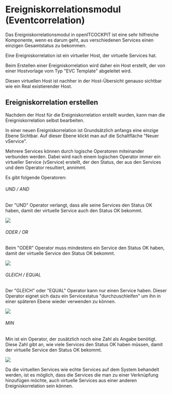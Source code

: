 # Ereigniskorrelationsmodul (Eventcorrelation)

Das Ereigniskorrelationsmodul in openITCOCKPIT ist eine sehr hilfreiche Komponente, wenn es darum geht, aus verschiedenen Services einen einzigen Gesamtstatus zu bekommen.

Eine Ereigniskorrelation ist ein virtueller Host, der virtuelle Services hat.

Beim Erstellen einer Ereigniskorrelation wird daher ein Host erstellt, der von einer Hostvorlage vom Typ "EVC Template" abgeleitet wird.

Diesen virtuellen Host ist nachher in der Host-Übersicht genauso sichtbar wie ein Real existierender Host.

## Ereigniskorrelation erstellen

Nachdem der Host für die Ereigniskorrelation erstellt wurden, kann man die Ereigniskorrelation selbst bearbeiten.

In einer neuen Ereigniskorrelation ist Grundsätzlich anfangs eine einzige Ebene Sichtbar. Auf dieser Ebene klickt man auf die Schaltfläche "Neuer vService".

Mehrere Services können durch logische Operatoren miteinander verbunden werden. Dabei wird nach einem logischen Operator immer ein virtueller Service (vService) erstellt, der den Status, der aus den Services und dem Operator resultiert, annimmt.

Es gibt folgende Operatoren:

###### UND / AND

Der "UND" Operator verlangt, dass alle seine Services den Status OK haben, damit der virtuelle Service auch den Status OK bekommt.

![](/images/EVC-andOperator.png)

###### ODER / OR

Beim "ODER" Operator muss mindestens ein Service den Status OK haben, damit der virtuelle Service den Status OK bekommt.

![](/images/EVC-orOperator.png)

###### GLEICH / EQUAL

Der "GLEICH" oder "EQUAL" Operator kann nur einen Service haben. Dieser Operator eignet sich dazu ein Servicestatus "durchzuschleifen" um ihn in einer späteren Ebene wieder verwenden zu können.

![](/images/EVC-eqOperator.png)

###### MIN

Min ist ein Operator, der zusätzlich noch eine Zahl als Angabe benötigt. Diese Zahl gibt an, wie viele Services den Status OK haben müssen, damit der virtuelle Service den Status OK bekommt.

![](/images/EVC-min2Operator.png)

Da die virtuellen Services wie echte Services auf dem System behandelt werden, ist es möglich, dass die Services die man zu einer Verknüpfung hinzufügen möchte, auch virtuelle Services aus einer anderen Ereigniskorrelation sein können.